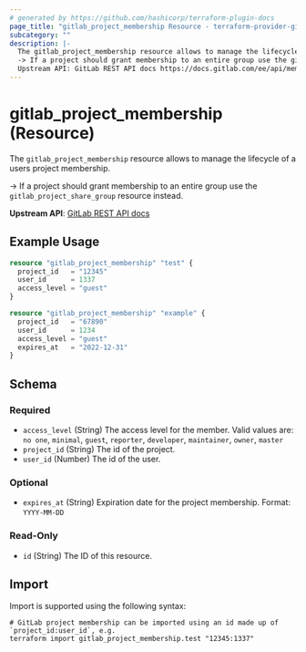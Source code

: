 ```yaml
---
# generated by https://github.com/hashicorp/terraform-plugin-docs
page_title: "gitlab_project_membership Resource - terraform-provider-gitlab"
subcategory: ""
description: |-
  The gitlab_project_membership resource allows to manage the lifecycle of a users project membership.
  -> If a project should grant membership to an entire group use the gitlab_project_share_group resource instead.
  Upstream API: GitLab REST API docs https://docs.gitlab.com/ee/api/members.html
---
```


# gitlab_project_membership (Resource)

The `gitlab_project_membership` resource allows to manage the lifecycle of a users project membership.

-> If a project should grant membership to an entire group use the `gitlab_project_share_group` resource instead.

**Upstream API**: [GitLab REST API docs](https://docs.gitlab.com/ee/api/members.html)

## Example Usage

```terraform
resource "gitlab_project_membership" "test" {
  project_id   = "12345"
  user_id      = 1337
  access_level = "guest"
}

resource "gitlab_project_membership" "example" {
  project_id   = "67890"
  user_id      = 1234
  access_level = "guest"
  expires_at   = "2022-12-31"
}
```

<!-- schema generated by tfplugindocs -->
## Schema

### Required

- `access_level` (String) The access level for the member. Valid values are: `no one`, `minimal`, `guest`, `reporter`, `developer`, `maintainer`, `owner`, `master`
- `project_id` (String) The id of the project.
- `user_id` (Number) The id of the user.

### Optional

- `expires_at` (String) Expiration date for the project membership. Format: `YYYY-MM-DD`

### Read-Only

- `id` (String) The ID of this resource.

## Import

Import is supported using the following syntax:

```shell
# GitLab project membership can be imported using an id made up of `project_id:user_id`, e.g.
terraform import gitlab_project_membership.test "12345:1337"
```

